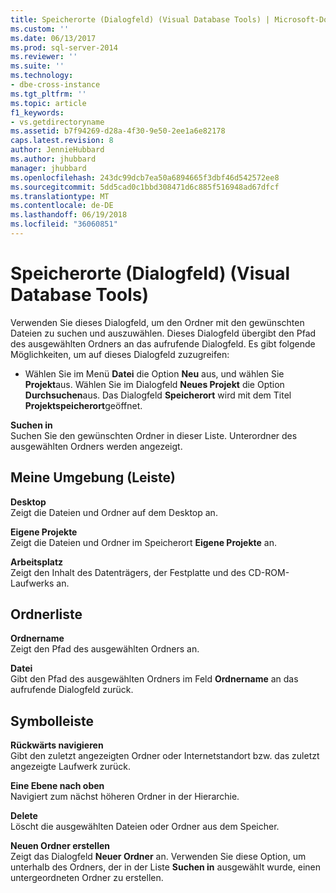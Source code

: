 ```yaml
---
title: Speicherorte (Dialogfeld) (Visual Database Tools) | Microsoft-Dokumentation
ms.custom: ''
ms.date: 06/13/2017
ms.prod: sql-server-2014
ms.reviewer: ''
ms.suite: ''
ms.technology:
- dbe-cross-instance
ms.tgt_pltfrm: ''
ms.topic: article
f1_keywords:
- vs.getdirectoryname
ms.assetid: b7f94269-d28a-4f30-9e50-2ee1a6e82178
caps.latest.revision: 8
author: JennieHubbard
ms.author: jhubbard
manager: jhubbard
ms.openlocfilehash: 243dc99dcb7ea50a6894665f3dbf46d542572ee8
ms.sourcegitcommit: 5dd5cad0c1bbd308471d6c885f516948ad67dfcf
ms.translationtype: MT
ms.contentlocale: de-DE
ms.lasthandoff: 06/19/2018
ms.locfileid: "36060851"
---
```

# <a name="location-dialog-box-visual-database-tools"></a>Speicherorte (Dialogfeld) (Visual Database Tools)
  Verwenden Sie dieses Dialogfeld, um den Ordner mit den gewünschten Dateien zu suchen und auszuwählen. Dieses Dialogfeld übergibt den Pfad des ausgewählten Ordners an das aufrufende Dialogfeld. Es gibt folgende Möglichkeiten, um auf dieses Dialogfeld zuzugreifen:  
  
-   Wählen Sie im Menü **Datei** die Option **Neu** aus, und wählen Sie **Projekt**aus. Wählen Sie im Dialogfeld **Neues Projekt** die Option **Durchsuchen**aus. Das Dialogfeld **Speicherort** wird mit dem Titel **Projektspeicherort**geöffnet.  
  
 **Suchen in**  
 Suchen Sie den gewünschten Ordner in dieser Liste. Unterordner des ausgewählten Ordners werden angezeigt.  
  
## <a name="my-places-bar"></a>Meine Umgebung (Leiste)  
 **Desktop**  
 Zeigt die Dateien und Ordner auf dem Desktop an.  
  
 **Eigene Projekte**  
 Zeigt die Dateien und Ordner im Speicherort **Eigene Projekte** an.  
  
 **Arbeitsplatz**  
 Zeigt den Inhalt des Datenträgers, der Festplatte und des CD-ROM-Laufwerks an.  
  
## <a name="folder-list"></a>Ordnerliste  
 **Ordnername**  
 Zeigt den Pfad des ausgewählten Ordners an.  
  
 **Datei**  
 Gibt den Pfad des ausgewählten Ordners im Feld **Ordnername** an das aufrufende Dialogfeld zurück.  
  
## <a name="toolbar"></a>Symbolleiste  
 **Rückwärts navigieren**  
 Gibt den zuletzt angezeigten Ordner oder Internetstandort bzw. das zuletzt angezeigte Laufwerk zurück.  
  
 **Eine Ebene nach oben**  
 Navigiert zum nächst höheren Ordner in der Hierarchie.  
  
 **Delete**  
 Löscht die ausgewählten Dateien oder Ordner aus dem Speicher.  
  
 **Neuen Ordner erstellen**  
 Zeigt das Dialogfeld **Neuer Ordner** an. Verwenden Sie diese Option, um unterhalb des Ordners, der in der Liste **Suchen in** ausgewählt wurde, einen untergeordneten Ordner zu erstellen.  
  
  